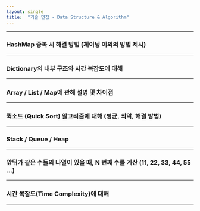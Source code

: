 ```yaml
---
layout: single
title:  "기술 면접 - Data Structure & Algorithm"
---
```


---

### HashMap 중복 시 해결 방법 (체이닝 이외의 방법 제시)
---

### Dictionary의 내부 구조와 시간 복잡도에 대해
---

### Array / List / Map에 관해 설명 및 차이점
---

### 퀵소트 (Quick Sort) 알고리즘에 대해 (평균, 최악, 해결 방법)
---

### Stack / Queue / Heap
---

### 앞뒤가 같은 수들의 나열이 있을 때, N 번째 수를 계산 (11, 22, 33, 44, 55 ...)
---

### 시간 복잡도(Time Complexity)에 대해
---
